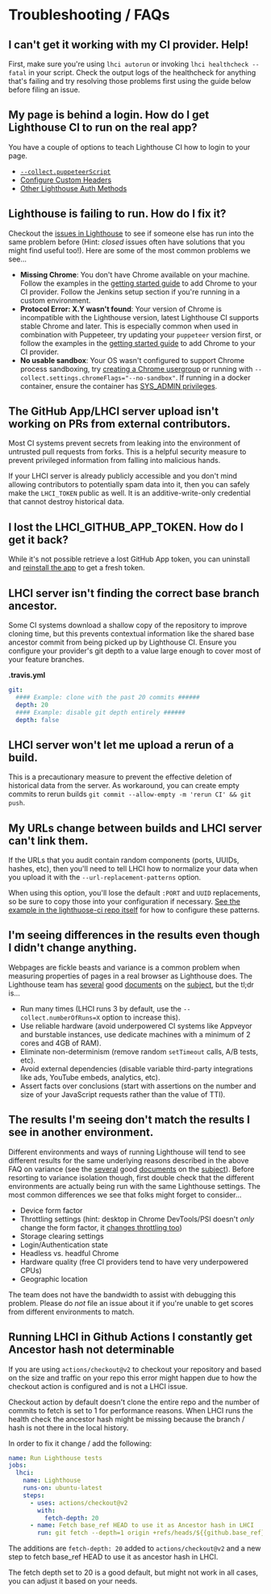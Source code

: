 # Troubleshooting / FAQs

## I can't get it working with my CI provider. Help!

First, make sure you're using `lhci autorun` or invoking `lhci healthcheck --fatal` in your script. Check the output logs of the healthcheck for anything that's failing and try resolving those problems first using the guide below before filing an issue.

## My page is behind a login. How do I get Lighthouse CI to run on the real app?

You have a couple of options to teach Lighthouse CI how to login to your page.

- [`--collect.puppeteerScript`](./configuration.md#puppeteerscript)
- [Configure Custom Headers](./configuration.md#page-behind-authentication)
- [Other Lighthouse Auth Methods](https://github.com/GoogleChrome/lighthouse/blob/v5.6.0/docs/authenticated-pages.md)

## Lighthouse is failing to run. How do I fix it?

Checkout the [issues in Lighthouse](https://github.com/GoogleChrome/lighthouse/issues) to see if someone else has run into the same problem before (Hint: _closed_ issues often have solutions that you might find useful too!). Here are some of the most common problems we see...

- **Missing Chrome**: You don't have Chrome available on your machine. Follow the examples in the [getting started guide](./getting-started.md#collect-lighthouse-results) to add Chrome to your CI provider. Follow the Jenkins setup section if you're running in a custom environment.
- **Protocol Error: X.Y wasn't found**: Your version of Chrome is incompatible with the Lighthouse version, latest Lighthouse CI supports stable Chrome and later. This is especially common when used in combination with Puppeteer, try updating your `puppeteer` version first, or follow the examples in the [getting started guide](./getting-started.md#collect-lighthouse-results) to add Chrome to your CI provider.
- **No usable sandbox**: Your OS wasn't configured to support Chrome process sandboxing, try [creating a Chrome usergroup](https://github.com/GoogleChromeLabs/lighthousebot/blob/a4bfc0857741c1cd6bde9ded967971fd27254ed6/builder/Dockerfile#L35-L40) or running with `--collect.settings.chromeFlags="--no-sandbox"`. If running in a docker container, ensure the container has [SYS_ADMIN privileges](./recipes/docker-client/README.md#--no-sandbox-issues-explained).

## The GitHub App/LHCI server upload isn't working on PRs from external contributors.

Most CI systems prevent secrets from leaking into the environment of untrusted pull requests from forks. This is a helpful security measure to prevent privileged information from falling into malicious hands.

If your LHCI server is already publicly accessible and you don't mind allowing contributors to potentially spam data into it, then you can safely make the `LHCI_TOKEN` public as well. It is an additive-write-only credential that cannot destroy historical data.

## I lost the LHCI_GITHUB_APP_TOKEN. How do I get it back?

While it's not possible retrieve a lost GitHub App token, you can uninstall and [reinstall the app](https://github.com/apps/lighthouse-ci) to get a fresh token.

## LHCI server isn't finding the correct base branch ancestor.

Some CI systems download a shallow copy of the repository to improve cloning time, but this prevents contextual information like the shared base ancestor commit from being picked up by Lighthouse CI. Ensure you configure your provider's git depth to a value large enough to cover most of your feature branches.

**.travis.yml**

```yaml
git:
  #### Example: clone with the past 20 commits ######
  depth: 20
  #### Example: disable git depth entirely ######
  depth: false
```

## LHCI server won't let me upload a rerun of a build.

This is a precautionary measure to prevent the effective deletion of historical data from the server. As workaround, you can create empty commits to rerun builds `git commit --allow-empty -m 'rerun CI' && git push`.

## My URLs change between builds and LHCI server can't link them.

If the URLs that you audit contain random components (ports, UUIDs, hashes, etc), then you'll need to tell LHCI how to normalize your data when you upload it with the `--url-replacement-patterns` option.

When using this option, you'll lose the default `:PORT` and `UUID` replacements, so be sure to copy those into your configuration if necessary. [See the example in the lighthuose-ci repo itself](https://github.com/GoogleChrome/lighthouse-ci/blob/5485be50406f7b600b679bd447b493b6544b2682/lighthouserc.json#L32-L36) for how to configure these patterns.

## I'm seeing differences in the results even though I didn't change anything.

Webpages are fickle beasts and variance is a common problem when measuring properties of pages in a real browser as Lighthouse does. The Lighthouse team has [several](https://github.com/GoogleChrome/lighthouse/blob/v6.4.1/docs/variability.md) good [documents](https://docs.google.com/document/d/1AujmeKvBhzr-d8IsB7zPeS-vOtxCdw2GnspKpxJ7d_I/edit) on the [subject](https://docs.google.com/document/d/1BqtL-nG53rxWOI5RO0pItSRPowZVnYJ_gBEQCJ5EeUE/edit?usp=sharing), but the tl;dr is...

- Run many times (LHCI runs 3 by default, use the `--collect.numberOfRuns=X` option to increase this).
- Use reliable hardware (avoid underpowered CI systems like Appveyor and burstable instances, use dedicate machines with a minimum of 2 cores and 4GB of RAM).
- Eliminate non-determinism (remove random `setTimeout` calls, A/B tests, etc).
- Avoid external dependencies (disable variable third-party integrations like ads, YouTube embeds, analytics, etc).
- Assert facts over conclusions (start with assertions on the number and size of your JavaScript requests rather than the value of TTI).

## The results I'm seeing don't match the results I see in another environment.

Different environments and ways of running Lighthouse will tend to see different results for the same underlying reasons described in the above FAQ on variance (see the [several](https://github.com/GoogleChrome/lighthouse/blob/v6.4.1/docs/variability.md) good [documents](https://docs.google.com/document/d/1AujmeKvBhzr-d8IsB7zPeS-vOtxCdw2GnspKpxJ7d_I/edit) on the [subject](https://docs.google.com/document/d/1BqtL-nG53rxWOI5RO0pItSRPowZVnYJ_gBEQCJ5EeUE/edit?usp=sharing)). Before resorting to variance isolation though, first double check that the different environments are actually being run with the same Lighthouse settings. The most common differences we see that folks might forget to consider...

- Device form factor
- Throttling settings (hint: desktop in Chrome DevTools/PSI doesn't *only* change the form factor, it [changes throttling too](https://github.com/GoogleChrome/lighthouse/blob/v6.4.1/lighthouse-core/config/lr-desktop-config.js))
- Storage clearing settings
- Login/Authentication state
- Headless vs. headful Chrome
- Hardware quality (free CI providers tend to have very underpowered CPUs)
- Geographic location

The team does not have the bandwidth to assist with debugging this problem. Please do _not_ file an issue about it if you're unable to get scores from different environments to match.

## Running LHCI in Github Actions I constantly get Ancestor hash not determinable

If you are using `actions/checkout@v2` to checkout your repository and based on the size and traffic on your repo this error might happen due to how the checkout action is configured and is not a LHCI issue.

Checkout action by default doesn't clone the entire repo and the number of commits to fetch is set to 1 for performance reasons. When LHCI runs the health check the ancestor hash might be missing because the branch / hash is not there in the local history.

In order to fix it change / add the following:

```yml
name: Run Lighthouse tests
jobs:
  lhci:
    name: Lighthouse
    runs-on: ubuntu-latest
    steps:
      - uses: actions/checkout@v2
        with:
          fetch-depth: 20
      - name: Fetch base_ref HEAD to use it as Ancestor hash in LHCI
        run: git fetch --depth=1 origin +refs/heads/${{github.base_ref}}:refs/remotes/origin/${{github.base_ref}}
```

The additions are `fetch-depth: 20` added to `actions/checkout@v2` and a new step to fetch base_ref HEAD to use it as ancestor hash in LHCI.

The fetch depth set to 20 is a good default, but might not work in all cases, you can adjust it based on your needs.
